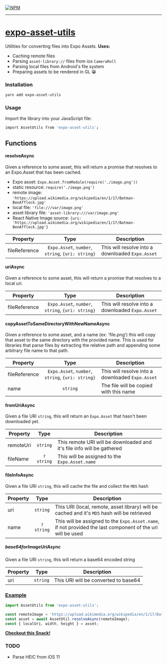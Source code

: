 [![NPM](https://nodei.co/npm/expo-asset-utils.png)](https://nodei.co/npm/expo-asset-utils/)

---

# [expo-asset-utils](https://snack.expo.io/@bacon/expo-asset-utils-example)

Utilities for converting files into Expo Assets.
**Uses:**

* Caching remote files
* Parsing `asset-library://` files from ios `CameraRoll`
* Parsing local files from Android's file system
* Preparing assets to be rendered in GL 😁

### Installation

```bash
yarn add expo-asset-utils
```

### Usage

Import the library into your JavaScript file:

```bash
import AssetUtils from 'expo-asset-utils';
```

## Functions

#### resolveAsync

Given a reference to some asset, this will return a promise that resolves to an Expo.Asset that has been cached.

* Expo asset: `Expo.Asset.fromModule(require('./image.png'))`
* static resource: `require('./image.png')`
* remote image: `'https://upload.wikimedia.org/wikipedia/en/1/17/Batman-BenAffleck.jpg'`
* local file: `'file:///var/image.png'`
* asset library file: `'asset-library:///var/image.png'`
* React Native Image source: `{uri: 'https://upload.wikimedia.org/wikipedia/en/1/17/Batman-BenAffleck.jpg'}`

| Property      |                       Type                        | Description                                      |
| ------------- | :-----------------------------------------------: | ------------------------------------------------ |
| fileReference | `Expo.Asset`, `number`, `string`, `{uri: string}` | This will resolve into a downloaded `Expo.Asset` |

#### uriAsync

Given a reference to some asset, this will return a promise that resolves to a local uri.

| Property      |                       Type                        | Description                                      |
| ------------- | :-----------------------------------------------: | ------------------------------------------------ |
| fileReference | `Expo.Asset`, `number`, `string`, `{uri: string}` | This will resolve into a downloaded `Expo.Asset` |

#### copyAssetToSameDirectoryWithNewNameAsync

Given a reference to some asset, and a name (ex: 'file.png') this will copy that asset to the same directory with the provided name. This is used for libraries that parse files by extracting the relative path and appending some arbitrary file name to that path.

| Property      |                       Type                        | Description                                      |
| ------------- | :-----------------------------------------------: | ------------------------------------------------ |
| fileReference | `Expo.Asset`, `number`, `string`, `{uri: string}` | This will resolve into a downloaded `Expo.Asset` |
| name          |                     `string`                      | The file will be copied with this name           |

#### fromUriAsync

Given a file URI `string`, this will return an `Expo.Asset` that hasn't been downloaded yet.

| Property  |   Type    | Description                                                            |
| --------- | :-------: | ---------------------------------------------------------------------- |
| remoteUri | `string`  | This remote URI will be downloaded and it's file info will be gathered |
| fileName  | `?string` | This will be assigned to the `Expo.Asset.name`                         |

#### fileInfoAsync

Given a file URI `string`, this will cache the file and collect the `MD5` hash

| Property |   Type    | Description                                                                                                |
| -------- | :-------: | ---------------------------------------------------------------------------------------------------------- |
| uri      | `string`  | This URI (local, remote, asset library) will be cached and it's `MD5` hash will be retrieved               |
| name     | `?string` | This will be assigned to the `Expo.Asset.name`, if not provided the last component of the uri will be used |

##### base64forImageUriAsync

Given a file URI `string`, this will return a base64 encoded string

| Property |   Type   | Description                          |
| -------- | :------: | ------------------------------------ |
| uri      | `string` | This URI will be converted to base64 |

### [Example](/examples/simple/App.js)

```js
import AssetUtils from 'expo-asset-utils';

const remoteImage = 'https://upload.wikimedia.org/wikipedia/en/1/17/Batman-BenAffleck.jpg';
const asset = await AssetUtil.resolveAsync(remoteImage);
const { localUri, width, height } = asset;
```

[**Checkout this Snack!**](https://snack.expo.io/@bacon/expo-asset-utils-example)

### TODO

* Parse HEIC from iOS 11
